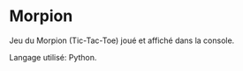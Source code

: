 # Morpion
 Jeu du Morpion (Tic-Tac-Toe) joué et affiché dans la console. 
 
 Langage utilisé: Python.
